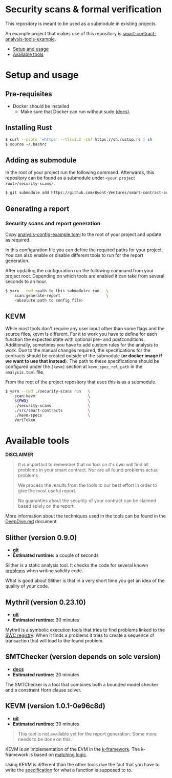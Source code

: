 # Security scans & formal verification

This repository is meant to be used as a submodule in existing projects.

An example project that makes use of this repository is [smart-contract-analysis-tools-example](https://github.com/Byont-Ventures/smart-contract-analysis-tools-example).

- [Setup and usage](#setup-and-usage)
- [Available tools](#available-tools)

# Setup and usage

## Pre-requisites

- Docker should be installed
  - Make sure that Docker can run without sudo ([docs](https://docs.docker.com/engine/install/linux-postinstall/)).

## Installing Rust

```bash
$ curl --proto '=https' --tlsv1.2 -sSf https://sh.rustup.rs | sh
$ source ~/.bashrc
```

## Adding as submodule

In the root of your project run the following command. Afterwards, this repository can be found as a submodule under `<your project root>/security-scans/`.

```bash
$ git submodule add https://github.com/Byont-Ventures/smart-contract-analysis-tools security-scans
```

## Generating a report

### Security scans and report generation

Copy [analysis-config-example.toml](./analysis-config-example.toml) to the root of your project and update as required.

In this configuration file you can define the required paths for your project. You can also enable or disable different tools to run for the report generation.

After updating the configuration run the following command from your project root. Depending on which tools are enabled it can take from several seconds to an hour.

```bash
$ yarn --cwd <path to this submodule> run   \
    scan:generate-report                    \
    <absolute path to config file>
```

## KEVM

While most tools don't require any user input other than some flags and the source files, kevm is different. For it to work you have to define for each function the expected state with optional pre- and postconditions. Additionally, sometimes you have to add custom rules for the analysis to work. Due to the manual changes required, the specifications for the contracts should be created outside of the submodule (**or docker image if we want to use that instead**). The path to these specifications should be configured under the `[kevm]` section at `kevm_spec_rel_path` in the `analysis.toml` file.

From the root of the project repository that uses this is as a submodule.

```bash
$ yarn --cwd ./security-scans run   \
    scan:kevm                       \
    ${PWD}                          \
    ./security-scans                \
    ./src/smart-contracts           \
    ./kevm-specs                    \
    VeriToken
```

# Available tools

**DISCLAIMER**

> It is important to remember that no tool on it's own will find all problems in your smart contract. Nor are all found problems actual problems.
>
> We process the results from the tools to our best effort in order to give the most useful report.
>
> No guaranties about the security of your contract can be claimed based solely on the report.

More information about the techniques used in the tools can be found in the [DeepDive.md](./DeepDive.md) document.

## Slither (version 0.9.0)

- [**git**](https://github.com/crytic/slither/tree/0.9.0)
- **Estimated runtime:** a couple of seconds

Slither is a static analysis tool. It checks the code for several known [problems](https://github.com/crytic/slither/wiki/Detector-Documentation) when writing solidity code.

What is good about Slither is that in a very short time you get an idea of the quality of your code.

## Mythril (version 0.23.10)

- [**git**](https://github.com/ConsenSys/mythril/tree/v0.23.10)
- **Estimated runtime:** 30 minutes

Mythril is a symbolic execution tools that tries to find problems linked to the [SWC registry](https://swcregistry.io/). When it finds a problems it tries to create a sequence of transaction that will lead to the found problem.

## SMTChecker (version depends on solc version)

- [**docs**](https://docs.soliditylang.org/en/v0.8.17/smtchecker.html)
- **Estimated runtime:** 20 minutes

The SMTChecker is a tool that combines both a bounded model checker and a constraint Horn clause solver.

## KEVM (version 1.0.1-0e96c8d)

- [**git**](https://github.com/runtimeverification/evm-semantics/tree/v1.0.1-0e96c8d)
- **Estimated runtime:** 30 minutes

> This tool is not available yet for the report generation. Some more needs to be done on this.

KEVM is an implementation of the EVM in the [k-framework](https://github.com/runtimeverification/k). The k-framework is based on [matching logic](http://www.matching-logic.org/).

Using KEVM is different than the other tools due the fact that you have to write the [specification](https://github.com/runtimeverification/evm-semantics/blob/v1.0.1-0e96c8d/tests/specs/examples/erc20-spec.md) for what a function is supposed to to.
